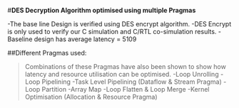 #**DES Decryption Algorithm optimised using multiple Pragmas**

-The base line Design is verified using DES encrypt algorithm.
-DES Encrypt is only used to verify our C simulation and C/RTL co-simulation results.
-Baseline design has average latency = 5109

##Different Pragmas used:
>Combinations of these Pragmas have also been shown to show how latency and resource utilisation can be optimised.
-Loop Unrolling
-Loop Pipelining 
-Task Level Pipelining (Dataflow & Stream Pragma)
-Loop Partition
-Array Map
-Loop Flatten & Loop Merge
-Kernel Optimisation (Allocation & Resource Pragma)